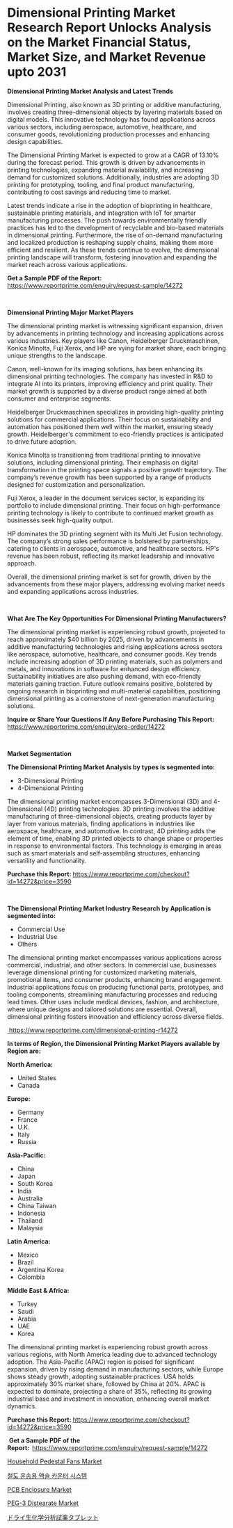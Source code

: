 <p><h1>Dimensional Printing Market Research Report Unlocks Analysis on the Market Financial Status, Market Size, and Market Revenue upto 2031</h1></p><p><strong>Dimensional Printing Market Analysis and Latest Trends</strong></p>
<p><p>Dimensional Printing, also known as 3D printing or additive manufacturing, involves creating three-dimensional objects by layering materials based on digital models. This innovative technology has found applications across various sectors, including aerospace, automotive, healthcare, and consumer goods, revolutionizing production processes and enhancing design capabilities.</p><p>The Dimensional Printing Market is expected to grow at a CAGR of 13.10% during the forecast period. This growth is driven by advancements in printing technologies, expanding material availability, and increasing demand for customized solutions. Additionally, industries are adopting 3D printing for prototyping, tooling, and final product manufacturing, contributing to cost savings and reducing time to market.</p><p>Latest trends indicate a rise in the adoption of bioprinting in healthcare, sustainable printing materials, and integration with IoT for smarter manufacturing processes. The push towards environmentally friendly practices has led to the development of recyclable and bio-based materials in dimensional printing. Furthermore, the rise of on-demand manufacturing and localized production is reshaping supply chains, making them more efficient and resilient. As these trends continue to evolve, the dimensional printing landscape will transform, fostering innovation and expanding the market reach across various applications.</p></p>
<p><strong>Get a Sample PDF of the Report:&nbsp;</strong> <a href="https://www.reportprime.com/enquiry/request-sample/14272">https://www.reportprime.com/enquiry/request-sample/14272</a></p>
<p>&nbsp;</p>
<p><strong>Dimensional Printing Major Market Players</strong></p>
<p><p>The dimensional printing market is witnessing significant expansion, driven by advancements in printing technology and increasing applications across various industries. Key players like Canon, Heidelberger Druckmaschinen, Konica Minolta, Fuji Xerox, and HP are vying for market share, each bringing unique strengths to the landscape.</p><p>Canon, well-known for its imaging solutions, has been enhancing its dimensional printing technologies. The company has invested in R&D to integrate AI into its printers, improving efficiency and print quality. Their market growth is supported by a diverse product range aimed at both consumer and enterprise segments.</p><p>Heidelberger Druckmaschinen specializes in providing high-quality printing solutions for commercial applications. Their focus on sustainability and automation has positioned them well within the market, ensuring steady growth. Heidelberger's commitment to eco-friendly practices is anticipated to drive future adoption.</p><p>Konica Minolta is transitioning from traditional printing to innovative solutions, including dimensional printing. Their emphasis on digital transformation in the printing space signals a positive growth trajectory. The company’s revenue growth has been supported by a range of products designed for customization and personalization.</p><p>Fuji Xerox, a leader in the document services sector, is expanding its portfolio to include dimensional printing. Their focus on high-performance printing technology is likely to contribute to continued market growth as businesses seek high-quality output.</p><p>HP dominates the 3D printing segment with its Multi Jet Fusion technology. The company’s strong sales performance is bolstered by partnerships, catering to clients in aerospace, automotive, and healthcare sectors. HP's revenue has been robust, reflecting its market leadership and innovative approach.</p><p>Overall, the dimensional printing market is set for growth, driven by the advancements from these major players, addressing evolving market needs and expanding applications across industries.</p></p>
<p>&nbsp;</p>
<p><strong>What Are The Key Opportunities For Dimensional Printing Manufacturers?</strong></p>
<p><p>The dimensional printing market is experiencing robust growth, projected to reach approximately $40 billion by 2025, driven by advancements in additive manufacturing technologies and rising applications across sectors like aerospace, automotive, healthcare, and consumer goods. Key trends include increasing adoption of 3D printing materials, such as polymers and metals, and innovations in software for enhanced design efficiency. Sustainability initiatives are also pushing demand, with eco-friendly materials gaining traction. Future outlook remains positive, bolstered by ongoing research in bioprinting and multi-material capabilities, positioning dimensional printing as a cornerstone of next-generation manufacturing solutions.</p></p>
<p><strong>Inquire or Share Your Questions If Any Before Purchasing This Report:</strong> <a href="https://www.reportprime.com/enquiry/pre-order/14272">https://www.reportprime.com/enquiry/pre-order/14272</a></p>
<p>&nbsp;</p>
<p><strong>Market Segmentation</strong></p>
<p><strong>The Dimensional Printing Market Analysis by types is segmented into:</strong></p>
<p><ul><li>3-Dimensional Printing</li><li>4-Dimensional Printing</li></ul></p>
<p><p>The dimensional printing market encompasses 3-Dimensional (3D) and 4-Dimensional (4D) printing technologies. 3D printing involves the additive manufacturing of three-dimensional objects, creating products layer by layer from various materials, finding applications in industries like aerospace, healthcare, and automotive. In contrast, 4D printing adds the element of time, enabling 3D printed objects to change shape or properties in response to environmental factors. This technology is emerging in areas such as smart materials and self-assembling structures, enhancing versatility and functionality.</p></p>
<p><strong>Purchase this Report:&nbsp;</strong><a href="https://www.reportprime.com/checkout?id=14272&price=3590">https://www.reportprime.com/checkout?id=14272&price=3590</a></p>
<p>&nbsp;</p>
<p><strong>The Dimensional Printing Market Industry Research by Application is segmented into:</strong></p>
<p><ul><li>Commercial Use</li><li>Industrial Use</li><li>Others</li></ul></p>
<p><p>The dimensional printing market encompasses various applications across commercial, industrial, and other sectors. In commercial use, businesses leverage dimensional printing for customized marketing materials, promotional items, and consumer products, enhancing brand engagement. Industrial applications focus on producing functional parts, prototypes, and tooling components, streamlining manufacturing processes and reducing lead times. Other uses include medical devices, fashion, and architecture, where unique designs and tailored solutions are essential. Overall, dimensional printing fosters innovation and efficiency across diverse fields.</p></p>
<p><a href="https://www.reportprime.com/dimensional-printing-r14272">&nbsp;https://www.reportprime.com/dimensional-printing-r14272</a></p>
<p><strong>In terms of Region, the Dimensional Printing Market Players available by Region are:</strong></p>
<p>
    <p> <strong> North America: </strong>
        <ul>
            <li>United States</li>
            <li>Canada</li>
        </ul>
        </p> 
    <p> <strong> Europe: </strong>
        <ul>
            <li>Germany</li>
            <li>France</li>
            <li>U.K.</li>
            <li>Italy</li>
            <li>Russia</li>
        </ul>
        </p> 
    <p> <strong> Asia-Pacific: </strong>
        <ul>
            <li>China</li>
            <li>Japan</li>
            <li>South Korea</li>
            <li>India</li>
            <li>Australia</li>
            <li>China Taiwan</li>
            <li>Indonesia</li>
            <li>Thailand</li>
            <li>Malaysia</li>
        </ul>
        </p> 
    <p> <strong> Latin America: </strong>
        <ul>
            <li>Mexico</li>
            <li>Brazil</li>
            <li>Argentina Korea</li>
            <li>Colombia</li>
        </ul>
        </p> 
    <p> <strong> Middle East & Africa: </strong>
        <ul>
            <li>Turkey</li>
            <li>Saudi</li>
            <li>Arabia</li>
            <li>UAE</li>
            <li>Korea</li>
        </ul>
    </p>
    </p>
<p><p>The dimensional printing market is experiencing robust growth across various regions, with North America leading due to advanced technology adoption. The Asia-Pacific (APAC) region is poised for significant expansion, driven by rising demand in manufacturing sectors, while Europe shows steady growth, adopting sustainable practices. USA holds approximately 30% market share, followed by China at 20%. APAC is expected to dominate, projecting a share of 35%, reflecting its growing industrial base and investment in innovation, enhancing overall market dynamics.</p></p>
<p><strong>Purchase this Report: </strong><a href="https://www.reportprime.com/checkout?id=14272&price=3590">https://www.reportprime.com/checkout?id=14272&price=3590</a></p>
<p>&nbsp;<strong>Get a Sample PDF of the Report:&nbsp;&nbsp;</strong><a href="https://www.reportprime.com/enquiry/request-sample/14272">https://www.reportprime.com/enquiry/request-sample/14272</a></p>
<p><strong></strong></p>
<p><p><a href="https://medium.com/@charityrice64/the-global-household-pedestal-fans-market-is-at-the-forefront-of-innovation-driving-rapid-66bbdf2e20e9">Household Pedestal Fans Market</a></p><p><a href="https://medium.com/@hossainvi014/axle-counter-system-for-rail-transit-market-%EC%9D%98-%EA%B8%80%EB%A1%9C%EB%B2%8C-%EC%8B%9C%EC%9E%A5-%EA%B0%9C%EC%9A%94%EB%8A%94-%EC%A0%84-%EC%84%B8%EA%B3%84-%EB%B0%8F-%EC%A3%BC%EC%9A%94-%EC%8B%9C%EC%9E%A5%EC%9D%98-%EC%82%B0%EC%97%85%EC%97%90-%EC%98%81%ED%96%A5%EC%9D%84-%EB%AF%B8%EC%B9%98%EB%8A%94-%EC%A3%BC%EC%9A%94-%ED%8A%B8%EB%A0%8C%EB%93%9C%EC%97%90-%EB%8C%80%ED%95%9C-%EB%8F%85%ED%8A%B9%ED%95%9C-f75ccd4a55ab?postPublishedType=initial">철도 운송용 액슬 카운터 시스템</a></p><p><a href="https://www.linkedin.com/pulse/market-dynamics-future-trends-global-pcb-enclosure-sector-forecasted-kscde?trackingId=CMjjCN47TYGwqaRKWA7KRQ%3D%3D">PCB Enclosure Market</a></p><p><a href="https://medium.com/@charityrice64/this-peg-3-distearate-market-research-report-evaluates-the-key-market-trends-drivers-and-4cb55b5e81f5">PEG-3 Distearate Market</a></p><p><a href="https://medium.com/@edmondg3yrtreenfelder8956/dry-biochemical-analysis-reagent-tablets-market-%E3%81%AF-%E3%82%B3%E3%82%B9%E3%83%88%E7%AE%A1%E7%90%86%E3%81%A8%E5%8A%B9%E7%8E%87%E5%90%91%E4%B8%8A%E3%82%92%E5%84%AA%E5%85%88%E3%81%97%E3%81%BE%E3%81%99-c29a89eaf6e6">ドライ生化学分析試薬タブレット</a></p></p>